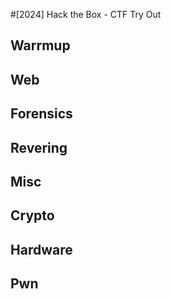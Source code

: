 #[2024] Hack  the Box - CTF Try Out

## Warrmup
## Web
## Forensics
## Revering
## Misc
## Crypto
## Hardware
## Pwn